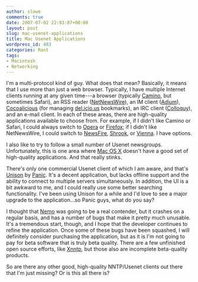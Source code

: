 ```yaml
---
author: slowe
comments: true
date: 2007-07-02 22:03:07+00:00
layout: post
slug: mac-usenet-applications
title: Mac Usenet Applications
wordpress_id: 483
categories: Rant
tags:
- Macintosh
- Networking
---
```


I'm a multi-protocol kind of guy. What does that mean? Basically, it means that I use more than just a web browser. Typically, I have multiple Internet clients running at any given time---a browser (typically [Camino](http://www.caminobrowser.org/), but sometimes Safari), an RSS reader ([NetNewsWire](http://www.newsgator.com/Individuals/NetNewsWire/)), an IM client ([Adium](http://www.adiumx.com/)), [Cocoalicious](http://alittledrop.com/cocoalicious/) (for managing [del.icio.us](http://del.icio.us/) bookmarks), an IRC client ([Colloquy](http://www.colloquy.info)), and an e-mail client. In each of these areas, there are high-quality applications available to choose from. For example, if I didn't like Camino or Safari, I could always switch to [Opera](http://www.opera.com/products/desktop/) or [Firefox](http://www.mozilla.com/en-US/firefox/); if I didn't like NetNewsWire, I could switch to [NewsFire](http://www.newsfirerss.com/), [Shrook](http://www.utsire.com/shrook/), or [Vienna](http://www.opencommunity.co.uk/vienna2.php). I have options.

I also like to try to follow a small number of Usenet newsgroups. Unfortunately, this is one area where [Mac OS X](http://www.apple.com/macosx/) doesn't have a good set of high-quality applications. And that really stinks.

There's only one commercial Usenet client of which I am aware, and that's [Unison](http://www.panic.com/unison/) by [Panic](http://www.panic.com/). It's a decent application, but lacks offline support and the ability to connect to multiple servers simultaneously. In addition, the UI is a bit awkward to me, and I could really use some better searching functionality. I've been using Unison for a while and I'd love to see a major upgrade to the application...so Panic guys, what do you say?

I thought that [Nemo](http://www.malcom-mac.com/nemo/) was going to be a real contender, but it crashes on a regular basis, and has a number of bugs that make it pretty much unusable. It's a tremendous start, though, and I hope that the developer continues to refine the application. Once some of these bugs have been squashed, I will definitely consider purchasing the application, but as it is I'm not going to pay for beta software that is truly beta quality. There are a few unfinished open source efforts, like [Xnntp](http://www.edv-consulting-berlin.de/Xnntp/), but those also are incomplete beta-quality products.

So are there any other good, high-quality NNTP/Usenet clients out there that I'm just missing? Or is this all there is?
